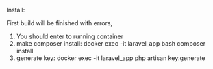 Install:

First build will be finished with errors,
  1. You should enter to running container
  2. make composer install:
        docker exec -it laravel_app bash
        composer install
  3. generate key:
        docker exec -it laravel_app php artisan key:generate
